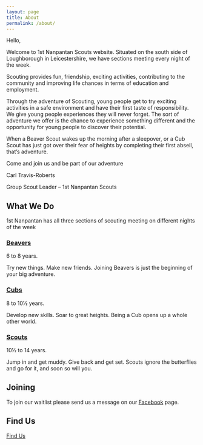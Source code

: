 ```yaml
---
layout: page
title: About
permalink: /about/
---
```


Hello,

Welcome to 1st Nanpantan Scouts website. Situated on the south side of Loughborough in Leicestershire, we have sections meeting every night of the week.

Scouting provides fun, friendship, exciting activities, contributing to the community and improving life chances in terms of education and employment.

Through the adventure of Scouting, young people get to try exciting activities in a safe environment and have their first taste of responsibility. We give young people experiences they will never forget. The sort of adventure we offer is the chance to experience something different and the opportunity for young people to discover their potential.

When a Beaver Scout wakes up the morning after a sleepover, or a Cub Scout has just got over their fear of heights by completing their first abseil, that’s adventure.

Come and join us and be part of our adventure

Carl Travis-Roberts

Group Scout Leader – 1st Nanpantan Scouts

## What We Do

1st Nanpantan has all three sections of scouting meeting on different nights of the week 

### [Beavers](https://www.scouts.org.uk/beavers)

6 to 8 years. 

Try new things. Make new friends. Joining Beavers is just the beginning of your big adventure.

### [Cubs](https://www.scouts.org.uk/cubs) 

8 to 10½ years. 

Develop new skills. Soar to great heights. Being a Cub opens up a whole other world.

### [Scouts](https://www.scouts.org.uk/scouts)

10½ to 14 years. 

Jump in and get muddy. Give back and get set. Scouts ignore the butterflies and go for it, and soon so will you.

## Joining

To join our waitlist please send us a message on our [Facebook](https://www.facebook.com/NanpantanScouts) page. 

## Find Us

[Find Us](https://goo.gl/maps/X8FtP2yMQGx)
